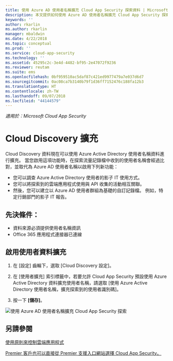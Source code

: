 ```yaml
---
title: 使用 Azure AD 使用者名稱擴充 Cloud App Security 探索資料 | Microsoft Docs
description: 本文提供如何使用 Azure AD 使用者名稱擴充 Cloud App Security 探索資料的相關資訊。
keywords: ''
author: rkarlin
ms.author: rkarlin
manager: mbaldwin
ms.date: 4/22/2018
ms.topic: conceptual
ms.prod: ''
ms.service: cloud-app-security
ms.technology: ''
ms.assetid: 45295c2c-3e4d-4482-bf95-2e47072f9236
ms.reviewer: reutam
ms.suite: ems
ms.openlocfilehash: 0bf959510ac5daf87c421ed9977479a7e037d6d7
ms.sourcegitcommit: 0ac08ca7b3140b79f1d36ff7152476c188fa12b3
ms.translationtype: HT
ms.contentlocale: zh-TW
ms.lasthandoff: 09/07/2018
ms.locfileid: "44144579"
---
```

*適用於：Microsoft Cloud App Security*


# <a name="cloud-discovery-enrichment"></a>Cloud Discovery 擴充

Cloud Discovery 資料現在可以使用 Azure Active Directory 使用者名稱資料進行擴充。 當您啟用這項功能時，在探索流量記錄檔中收到的使用者名稱會經過比對，並取代為 Azure AD 使用者名稱以啟用下列新功能：
-   您可以調查 Azure Active Directory 使用者的影子 IT 使用方式。
-   您可以將探索到的雲端應用程式使用與 API 收集的活動相互關聯。
-   然後，您可以建立以 Azure AD 使用者群組為基礎的自訂記錄檔。 例如，特定行銷部門的影子 IT 報告。


## <a name="prerequisites"></a>先決條件：
- 資料來源必須提供使用者名稱資訊
- Office 365 應用程式連接器已連線

## <a name="enabling-user-data-enrichment"></a>啟用使用者資料擴充 
    
1. 在 [設定] 齒輪下，選取 [Cloud Discovery 設定]。
     
2. 在 [使用者擴充] 索引標籤中，若要允許 Cloud App Security 預設使用 Azure Active Directory 資料擴充使用者名稱，請選取 [使用 Azure Active Directory 使用者名稱，擴充探索到的使用者識別碼]。

3. 按一下 **[儲存]**。
 
![使用 Azure AD 使用者名稱擴充 Cloud App Security 探索](./media/discovery-enrichment.png)
  

  
      
## <a name="see-also"></a>另請參閱  
[使用原則來控制雲端應用程式](control-cloud-apps-with-policies.md)   

[Premier 客戶也可以直接從 Premier 支援入口網站選擇 Cloud App Security。](https://premier.microsoft.com/)  
    
      
  